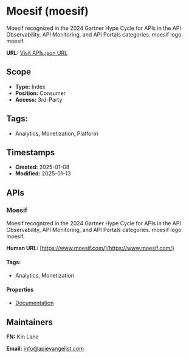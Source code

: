 # Moesif (moesif)
Moesif recognized in the 2024 Gartner Hype Cycle for APIs in the API Observability, API Monitoring, and API Portals categories. moesif logo. moesif.

**URL:** [Visit APIs.json URL](https://raw.githubusercontent.com/api-evangelist/moesif/refs/heads/main/apis.yml)

## Scope

- **Type:** Index 
- **Position:** Consumer 
- **Access:** 3rd-Party 

## Tags:

 - Analytics, Monetization, Platform

## Timestamps

- **Created:** 2025-01-08 
- **Modified:** 2025-01-13 

## APIs

### Moesif
Moesif recognized in the 2024 Gartner Hype Cycle for APIs in the API Observability, API Monitoring, and API Portals categories. moesif logo. moesif.

**Human URL:** [https://www.moesif.com/](https://www.moesif.com/)


#### Tags:

 - Analytics, Monetization

#### Properties

- [Documentation](https://www.moesif.com/)

## Maintainers

**FN:** Kin Lane

**Email:** info@apievangelist.com

